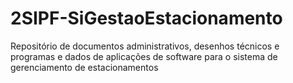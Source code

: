 # 2SIPF-SiGestaoEstacionamento
Repositório de documentos administrativos, desenhos técnicos e programas e dados de aplicações de software para o sistema de gerenciamento de estacionamentos
